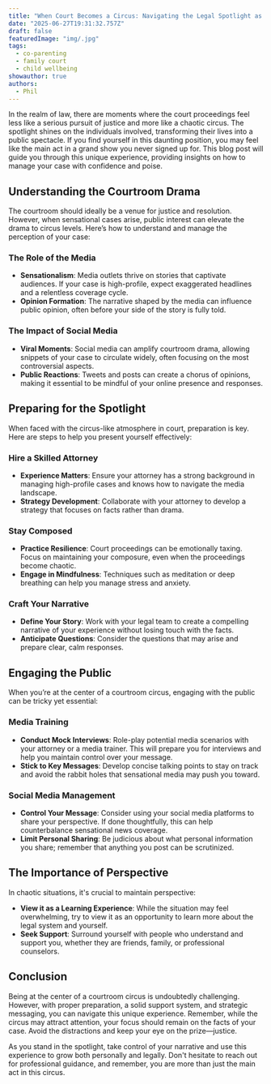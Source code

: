 ```yaml
---
title: "When Court Becomes a Circus: Navigating the Legal Spotlight as the Main Attraction"
date: "2025-06-27T19:31:32.757Z"
draft: false
featuredImage: "img/.jpg"
tags:
  - co-parenting
  - family court
  - child wellbeing
showauthor: true
authors:
  - Phil
---
```




In the realm of law, there are moments where the court proceedings feel less like a serious pursuit of justice and more like a chaotic circus. The spotlight shines on the individuals involved, transforming their lives into a public spectacle. If you find yourself in this daunting position, you may feel like the main act in a grand show you never signed up for. This blog post will guide you through this unique experience, providing insights on how to manage your case with confidence and poise.

## Understanding the Courtroom Drama

The courtroom should ideally be a venue for justice and resolution. However, when sensational cases arise, public interest can elevate the drama to circus levels. Here’s how to understand and manage the perception of your case:

### The Role of the Media

- **Sensationalism**: Media outlets thrive on stories that captivate audiences. If your case is high-profile, expect exaggerated headlines and a relentless coverage cycle.
- **Opinion Formation**: The narrative shaped by the media can influence public opinion, often before your side of the story is fully told.

### The Impact of Social Media

- **Viral Moments**: Social media can amplify courtroom drama, allowing snippets of your case to circulate widely, often focusing on the most controversial aspects.
- **Public Reactions**: Tweets and posts can create a chorus of opinions, making it essential to be mindful of your online presence and responses.

## Preparing for the Spotlight

When faced with the circus-like atmosphere in court, preparation is key. Here are steps to help you present yourself effectively:

### Hire a Skilled Attorney

- **Experience Matters**: Ensure your attorney has a strong background in managing high-profile cases and knows how to navigate the media landscape.
- **Strategy Development**: Collaborate with your attorney to develop a strategy that focuses on facts rather than drama.

### Stay Composed

- **Practice Resilience**: Court proceedings can be emotionally taxing. Focus on maintaining your composure, even when the proceedings become chaotic.
- **Engage in Mindfulness**: Techniques such as meditation or deep breathing can help you manage stress and anxiety.

### Craft Your Narrative

- **Define Your Story**: Work with your legal team to create a compelling narrative of your experience without losing touch with the facts.
- **Anticipate Questions**: Consider the questions that may arise and prepare clear, calm responses.

## Engaging the Public

When you’re at the center of a courtroom circus, engaging with the public can be tricky yet essential:

### Media Training

- **Conduct Mock Interviews**: Role-play potential media scenarios with your attorney or a media trainer. This will prepare you for interviews and help you maintain control over your message.
- **Stick to Key Messages**: Develop concise talking points to stay on track and avoid the rabbit holes that sensational media may push you toward.

### Social Media Management

- **Control Your Message**: Consider using your social media platforms to share your perspective. If done thoughtfully, this can help counterbalance sensational news coverage.
- **Limit Personal Sharing**: Be judicious about what personal information you share; remember that anything you post can be scrutinized.

## The Importance of Perspective

In chaotic situations, it's crucial to maintain perspective:

- **View it as a Learning Experience**: While the situation may feel overwhelming, try to view it as an opportunity to learn more about the legal system and yourself.
- **Seek Support**: Surround yourself with people who understand and support you, whether they are friends, family, or professional counselors.

## Conclusion

Being at the center of a courtroom circus is undoubtedly challenging. However, with proper preparation, a solid support system, and strategic messaging, you can navigate this unique experience. Remember, while the circus may attract attention, your focus should remain on the facts of your case. Avoid the distractions and keep your eye on the prize—justice.

As you stand in the spotlight, take control of your narrative and use this experience to grow both personally and legally. Don't hesitate to reach out for professional guidance, and remember, you are more than just the main act in this circus.

